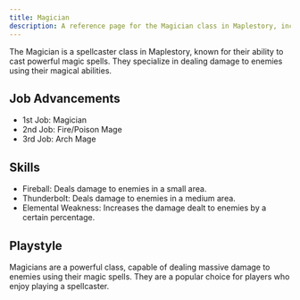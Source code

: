 ```yaml
---
title: Magician
description: A reference page for the Magician class in Maplestory, including their skills, playstyle, and job advancements.
---
```


The Magician is a spellcaster class in Maplestory, known for their ability to cast powerful magic spells. They specialize in dealing damage to enemies using their magical abilities.

## Job Advancements

* 1st Job: Magician
* 2nd Job: Fire/Poison Mage
* 3rd Job: Arch Mage

## Skills

* Fireball: Deals damage to enemies in a small area.
* Thunderbolt: Deals damage to enemies in a medium area.
* Elemental Weakness: Increases the damage dealt to enemies by a certain percentage.

## Playstyle

Magicians are a powerful class, capable of dealing massive damage to enemies using their magic spells. They are a popular choice for players who enjoy playing a spellcaster.